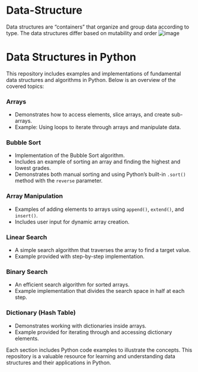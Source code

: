 # Data-Structure
 Data structures are “containers” that organize and group data according to type. The data structures differ based on mutability and order
 ![image](https://github.com/user-attachments/assets/6039ab35-3842-4051-9ef8-cafc6d886cc8)


# Data Structures in Python

This repository includes examples and implementations of fundamental data structures and algorithms in Python. Below is an overview of the covered topics:

### Arrays
- Demonstrates how to access elements, slice arrays, and create sub-arrays.
- Example: Using loops to iterate through arrays and manipulate data.

### Bubble Sort
- Implementation of the Bubble Sort algorithm.
- Includes an example of sorting an array and finding the highest and lowest grades.
- Demonstrates both manual sorting and using Python’s built-in `.sort()` method with the `reverse` parameter.

### Array Manipulation
- Examples of adding elements to arrays using `append()`, `extend()`, and `insert()`.
- Includes user input for dynamic array creation.

### Linear Search
- A simple search algorithm that traverses the array to find a target value.
- Example provided with step-by-step implementation.

### Binary Search
- An efficient search algorithm for sorted arrays.
- Example implementation that divides the search space in half at each step.

### Dictionary (Hash Table)
- Demonstrates working with dictionaries inside arrays.
- Example provided for iterating through and accessing dictionary elements.

Each section includes Python code examples to illustrate the concepts. This repository is a valuable resource for learning and understanding data structures and their applications in Python.

